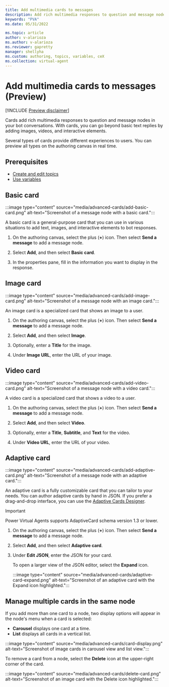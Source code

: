 ```yaml
---
title: Add multimedia cards to messages
description: Add rich multimedia responses to question and message nodes in Power Virtual Agents bots.
keywords: "PVA"
ms.date: 05/31/2022

ms.topic: article
author: v-alarioza
ms.author: v-alarioza
ms.reviewer: gapretty
manager: shellyha
ms.custom: authoring, topics, variables, ceX
ms.collection: virtual-agent
---
```


# Add multimedia cards to messages (Preview)

[!INCLUDE [Preview disclaimer](includes/public-preview-disclaimer.md)]

Cards add rich multimedia responses to question and message nodes in your bot conversations. With cards, you can go beyond basic text replies by adding images, videos, and interactive elements.

Several types of cards provide different experiences to users. You can preview all types on the authoring canvas in real time.

## Prerequisites

- [Create and edit topics](authoring-create-edit-topics.md)
- [Use variables](authoring-variables.md)

## Basic card

:::image type="content" source="media/advanced-cards/add-basic-card.png" alt-text="Screenshot of a message node with a basic card.":::

A basic card is a general-purpose card that you can use in various situations to add text, images, and interactive elements to bot responses.

1. On the authoring canvas, select the plus (**+**) icon. Then select **Send a message** to add a message node.

1. Select **Add**, and then select **Basic card**.

1. In the properties pane, fill in the information you want to display in the response.

## Image card

:::image type="content" source="media/advanced-cards/add-image-card.png" alt-text="Screenshot of a message node with an image card.":::

An image card is a specialized card that shows an image to a user.

1. On the authoring canvas, select the plus (**+**) icon. Then select **Send a message** to add a message node.

1. Select **Add**, and then select **Image**.

1. Optionally, enter a **Title** for the image.

1. Under **Image URL**, enter the URL of your image.

## Video card

:::image type="content" source="media/advanced-cards/add-video-card.png" alt-text="Screenshot of a message node with a video card.":::

A video card is a specialized card that shows a video to a user.

1. On the authoring canvas, select the plus (**+**) icon. Then select **Send a message** to add a message node.

1. Select **Add**, and then select **Video**.

1. Optionally, enter a **Title**, **Subtitle**, and **Text** for the video.

1. Under **Video URL**, enter the URL of your video.

## Adaptive card

:::image type="content" source="media/advanced-cards/add-adaptive-card.png" alt-text="Screenshot of a message node with an adaptive card.":::

An adaptive card is a fully customizable card that you can tailor to your needs. You can author adaptive cards by hand in JSON. If you prefer a drag-and-drop interface, you can use the [Adaptive Cards Designer](https://adaptivecards.io/designer/).

> [!IMPORTANT]
> Power Virtual Agents supports AdaptiveCard schema version 1.3 or lower.

1. On the authoring canvas, select the plus (**+**) icon. Then select **Send a message** to add a message node.

1. Select **Add**, and then select **Adaptive card**.

1. Under **Edit JSON**, enter the JSON for your card.

    To open a larger view of the JSON editor, select the **Expand** icon.

    :::image type="content" source="media/advanced-cards/adaptive-card-expand.png" alt-text="Screenshot of an adaptive card with the Expand icon highlighted.":::

## Manage multiple cards in the same node

If you add more than one card to a node, two display options will appear in the node's menu when a card is selected:

- **Carousel** displays one card at a time.
- **List** displays all cards in a vertical list.

:::image type="content" source="media/advanced-cards/card-display.png" alt-text="Screenshot of image cards in carousel view and list view.":::

To remove a card from a node, select the **Delete** icon at the upper-right corner of the card.

:::image type="content" source="media/advanced-cards/delete-card.png" alt-text="Screenshot of an image card with the Delete icon highlighted.":::
